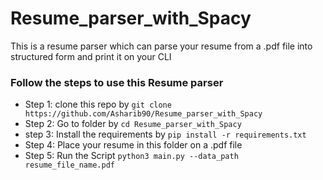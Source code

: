 # Resume_parser_with_Spacy
This is a resume parser which can parse your resume from a .pdf file into structured form and print it on your CLI

### Follow the steps to use this Resume parser
* Step 1: clone this repo by `git clone https://github.com/Asharib90/Resume_parser_with_Spacy`
* Step 2: Go to folder by `cd Resume_parser_with_Spacy`
* step 3: Install the requirements by `pip install -r requirements.txt`
* Step 4: Place your resume in this folder on a .pdf file
* Step 5: Run the Script `python3 main.py --data_path resume_file_name.pdf`
